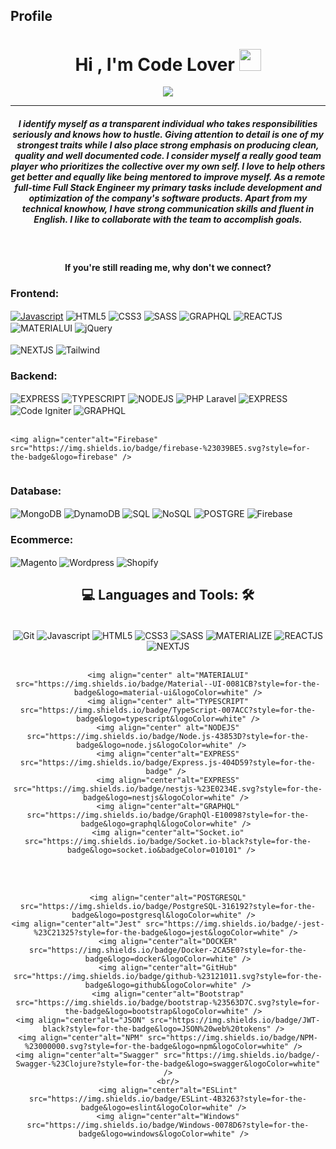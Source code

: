 <h2 >  Profile </h2>

<h1 align="center">Hi , I'm Code Lover <img src="https://media.giphy.com/media/hvRJCLFzcasrR4ia7z/giphy.gif" width="35"></h1>
<p align="center">
  <a href="https://github.com/DenverCoder1/readme-typing-svg"><a href="https://git.io/typing-svg"><img src="https://readme-typing-svg.demolab.com?font=Fira+Code&pause=1000&width=435&lines=Full+stack+Engineer;Frontend+Engineer;Backend+Engineer;&center=true&width=500&height=50"></a>
</p>
<hr/>
<h5 align="center">I identify myself as a transparent individual who takes responsibilities seriously and knows how to hustle. Giving attention to detail is one of my strongest traits while I also place strong emphasis on producing clean, quality and well documented code. I consider myself a really good team player who prioritizes the collective over my own self. I love to help others get better and equally like being mentored to improve myself. As a remote full-time Full Stack Engineer my primary tasks include development and optimization of the company's software products. Apart from my technical knowhow, I have strong communication skills and fluent in English. I like to collaborate with the team to accomplish goals.
</h5>
<br/>
<h4 align="center">
If you're still reading me, why don't we connect?</h4>

<!-- <div style="text-align:center;">
<br>

<h2 >  Ask me about </h2>
<!-- 	<div align="center">
<img align="right" alt="GIF" src="https://media2.giphy.com/media/qgQUggAC3Pfv687qPC/giphy.gif?cid=790b761152eb846fc54d8be562e00795b8a367e2e165e292&rid=giphy.gif&ct=g" height="350" width="320" /> -->
	
<h3>Frontend:</h3><div style="display: inline-block">
	<a href="https://codeninjaconsulting.com"  target="_blank">
    <img align="center" alt="Javascript" src="https://img.shields.io/badge/JavaScript-F7DF1E?style=for-the-badge&logo=javascript&logoColor=black" /></a>
    <img align="center" alt="HTML5" src="https://img.shields.io/badge/HTML5-E34F26?style=for-the-badge&logo=html5&logoColor=white" />
    <img align="center" alt="CSS3" src="https://img.shields.io/badge/CSS3-1572B6?style=for-the-badge&logo=css3&logoColor=white" />
    <img align="center" alt="SASS" src="https://img.shields.io/badge/Sass-CC6699?style=for-the-badge&logo=sass&logoColor=white" />
   <img align="center"alt="GRAPHQL" src="https://img.shields.io/badge/GraphQl-E10098?style=for-the-badge&logo=graphql&logoColor=white" /> 
    <img align="center" alt="REACTJS" src="https://img.shields.io/badge/React-20232A?style=for-the-badge&logo=react&logoColor=61DAFB" />
    <img align="center" alt="MATERIALUI" src="https://img.shields.io/badge/Material--UI-0081CB?style=for-the-badge&logo=material-ui&logoColor=white" />
    <img align="center" alt="jQuery" src="https://img.shields.io/badge/jquery-%230769AD.svg?style=for-the-badge&logo=jquery&logoColor=white" />
<br/>
<br/>
	
   <img align="center" alt="NEXTJS" src="https://img.shields.io/badge/next.js-000000?style=for-the-badge&logo=nextdotjs&logoColor=white" />
   <img align="center" alt="Tailwind " src="https://img.shields.io/badge/tailwindcss-%2338B2AC.svg?style=for-the-badge&logo=tailwind-css&logoColor=white" />
</div>
<h3>Backend:</h3> <div style="display: inline-block">
    <img align="center"alt="EXPRESS" src="https://img.shields.io/badge/express.js-%23404d59.svg?style=for-the-badge&logo=express&logoColor=%2361DAFB" /> 
    <img align="center" alt="TYPESCRIPT" src="https://img.shields.io/badge/TypeScript-007ACC?style=for-the-badge&logo=typescript&logoColor=white" />
    <img align="center" alt="NODEJS" src="https://img.shields.io/badge/Node.js-43853D?style=for-the-badge&logo=node.js&logoColor=white" />
    <img align="center" alt="PHP Laravel" src="https://img.shields.io/badge/laravel-%23FF2D20.svg?style=for-the-badge&logo=laravel&logoColor=white" />
    <img align="center"alt="EXPRESS" src="https://img.shields.io/badge/nestjs-%23E0234E.svg?style=for-the-badge&logo=nestjs&logoColor=white" />
    <img align="center" alt="Code Igniter" src="https://img.shields.io/badge/CodeIgniter-%23EF4223.svg?style=for-the-badge&logo=codeIgniter&logoColor=white" />
    <img align="center"alt="GRAPHQL" src="https://img.shields.io/badge/GraphQl-E10098?style=for-the-badge&logo=graphql&logoColor=white" />
<br/>
<br/>
	
    <img align="center"alt="Firebase" src="https://img.shields.io/badge/firebase-%23039BE5.svg?style=for-the-badge&logo=firebase" /> 
	
</div> 
<h3>Database:</h3>  <div style="display: inline-block">
    <img align="center"alt="MongoDB" src="https://img.shields.io/badge/MongoDB-%234ea94b.svg?style=for-the-badge&logo=mongodb&logoColor=white" />
	 <img align="center"alt="DynamoDB" src="https://img.shields.io/badge/%20DynamoDB-4053D6?style=for-the-badge&logo=Amazon%20DynamoDB&logoColor=white" /> 
	<img align="center"alt="SQL" src="https://img.shields.io/badge/mysql-%2300f.svg?style=for-the-badge&logo=mysql&logoColor=blue" /> 
	<img align="center"alt="NoSQL" src="https://img.shields.io/badge/Nosql-%2307405e.svg?style=for-the-badge&logo=Nosql&logoColor=white" /> 
	<img align="center"alt="POSTGRE" src="https://img.shields.io/badge/PostgreSQL-316192?style=for-the-badge&logo=postgresql&logoColor=white" /> 
	<img align="center"alt="Firebase" src="https://img.shields.io/badge/firebase-%23039BE5.svg?style=for-the-badge&logo=firebase" />
	
</div> 
<h3>Ecommerce:</h3> <div style="display: inline-block" >
    	<img align="center" alt="Magento" src="https://img.shields.io/badge/Mangento-E34F26?style=for-the-badge&logo=magento&logoColor=white" />  
	<img align="center" alt="Wordpress" src="https://img.shields.io/badge/WordPress-4A748D?style=for-the-badge&logo=wordpress&logoColor=white" />  
	<img align="center" alt="Shopify" src="https://img.shields.io/badge/Shopify-7AB55C?style=for-the-badge&logo=shopify&logoColor=white"/>  
</div> 



<h2 align=center>  💻 Languages and Tools: 🛠 </h2>

<div style="display: inline-block" align='center'><br />
    <img align="center" alt="Git" src="https://img.shields.io/badge/git-%23F05033.svg?style=for-the-badge&logo=git&logoColor=white" />	
    <img align="center" alt="Javascript" src="https://img.shields.io/badge/JavaScript-F7DF1E?style=for-the-badge&logo=javascript&logoColor=black" />
    <img align="center" alt="HTML5" src="https://img.shields.io/badge/HTML5-E34F26?style=for-the-badge&logo=html5&logoColor=white" />
    <img align="center" alt="CSS3" src="https://img.shields.io/badge/CSS3-1572B6?style=for-the-badge&logo=css3&logoColor=white" />
    <img align="center" alt="SASS" src="https://img.shields.io/badge/Sass-CC6699?style=for-the-badge&logo=sass&logoColor=white" />
    <img align="center" alt="MATERIALIZE" src="https://img.shields.io/badge/-materialize--css-ff69b4?style=for-the-badge&logo=materialize--css&logoColor=white" />
    <img align="center" alt="REACTJS" src="https://img.shields.io/badge/React-20232A?style=for-the-badge&logo=react&logoColor=61DAFB" />
    <img align="center" alt="NEXTJS" src="https://img.shields.io/badge/next.js-000000?style=for-the-badge&logo=nextdotjs&logoColor=white" />
<br/>
<br/>
	
    <img align="center" alt="MATERIALUI" src="https://img.shields.io/badge/Material--UI-0081CB?style=for-the-badge&logo=material-ui&logoColor=white" />
    <img align="center" alt="TYPESCRIPT" src="https://img.shields.io/badge/TypeScript-007ACC?style=for-the-badge&logo=typescript&logoColor=white" />
    <img align="center" alt="NODEJS" src="https://img.shields.io/badge/Node.js-43853D?style=for-the-badge&logo=node.js&logoColor=white" />   
    <img align="center"alt="EXPRESS" src="https://img.shields.io/badge/Express.js-404D59?style=for-the-badge" /> 
    <img align="center"alt="EXPRESS" src="https://img.shields.io/badge/nestjs-%23E0234E.svg?style=for-the-badge&logo=nestjs&logoColor=white" /> 
    <img align="center"alt="GRAPHQL" src="https://img.shields.io/badge/GraphQl-E10098?style=for-the-badge&logo=graphql&logoColor=white" /> 
    <img align="center"alt="Socket.io" src="https://img.shields.io/badge/Socket.io-black?style=for-the-badge&logo=socket.io&badgeColor=010101" />   
<br/>
<br/>
	
    <img align="center"alt="POSTGRESQL" src="https://img.shields.io/badge/PostgreSQL-316192?style=for-the-badge&logo=postgresql&logoColor=white" />  
    <img align="center"alt="Jest" src="https://img.shields.io/badge/-jest-%23C21325?style=for-the-badge&logo=jest&logoColor=white" /> 
    <img align="center"alt="DOCKER" src="https://img.shields.io/badge/Docker-2CA5E0?style=for-the-badge&logo=docker&logoColor=white" />
    <img align="center"alt="GitHub" src="https://img.shields.io/badge/github-%23121011.svg?style=for-the-badge&logo=github&logoColor=white" />
    <img align="center"alt="Bootstrap" src="https://img.shields.io/badge/bootstrap-%23563D7C.svg?style=for-the-badge&logo=bootstrap&logoColor=white" />  
    <img align="center"alt="JSON" src="https://img.shields.io/badge/JWT-black?style=for-the-badge&logo=JSON%20web%20tokens" />  
    <img align="center"alt="NPM" src="https://img.shields.io/badge/NPM-%23000000.svg?style=for-the-badge&logo=npm&logoColor=white" />  
    <img align="center"alt="Swagger" src="https://img.shields.io/badge/-Swagger-%23Clojure?style=for-the-badge&logo=swagger&logoColor=white" />
	<br/>
    <img align="center"alt="ESLint" src="https://img.shields.io/badge/ESLint-4B3263?style=for-the-badge&logo=eslint&logoColor=white" />  
    <img align="center"alt="Windows" src="https://img.shields.io/badge/Windows-0078D6?style=for-the-badge&logo=windows&logoColor=white" />  
</div>
